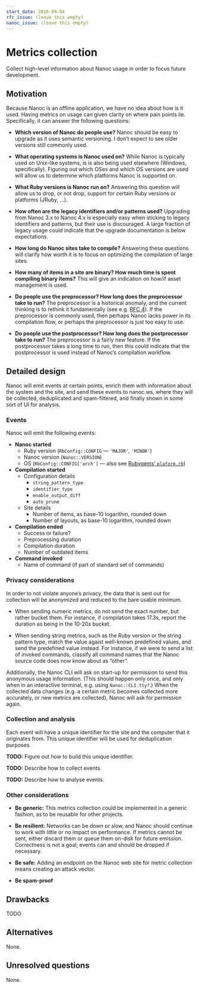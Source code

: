 ```yaml
---
start_date: 2016-09-04
rfc_issue: (leave this empty)
nanoc_issue: (leave this empty)
---
```


# Metrics collection

Collect high-level information about Nanoc usage in order to focus future development.

## Motivation

Because Nanoc is an offline application, we have no idea about how is it used. Having metrics on usage can given  clarity on where pain points lie. Specifically, it can answer the following questions:

* **Which version of Nanoc do people use?** Nanoc should be easy to upgrade as it uses semantic versioning. I don’t expect to see older versions still commonly used.

* **What operating systems is Nanoc used on?** While Nanoc is typically used on Unix-like systems, is is also being used elsewhere (Windows, specifically). Figuring out which OSes and which OS versions are used will allow us to determine which platforms Nanoc is supported on.

* **What Ruby versions is Nanoc run on?** Answering this question will allow us to drop, or not drop, support for certain Ruby versions or platforms (JRuby, …).

* **How often are the legacy identifiers and/or patterns used?** Upgrading from Nanoc 3.x to Nanoc 4.x is especially easy when sticking to legacy identifiers and patterns, but their use is discouraged. A large fraction of legacy usage could indicate that the upgrade documentation is below expectations.

* **How long do Nanoc sites take to compile?** Answering these questions will clarify how worth it is to focus on optimizing the compilation of large sites.

* **How many of items in a site are binary? How much time is spent compiling binary items?** This will give an indication on how/if asset management is used.

* **Do people use the preprocessor? How long does the preprocessor take to run?** The preprocessor is a historical anomaly, and the current thinking is to rethink it fundamentally (see e.g. [RFC 4](https://github.com/nanoc/rfcs/pull/4)). If the preprocessor is commonly used, then perhaps Nanoc lacks power in its compilation flow, or perhaps the preprocessor is just too easy to use.

* **Do people use the postprocessor? How long does the postprocessor take to run?** The preprocessor is a fairly new feature. If the postprocessor takes a long time to run, then this could indicate that the postprocessor is used instead of Nanoc’s compilation workflow.

## Detailed design

Nanoc will emit events at certain points, enrich them with information about the system and the site, and send these events to nanoc.ws, where they will be collected, deduplicated and spam-filtered, and finally shown in some sort of UI for analysis.

### Events

Nanoc will emit the following events:

* **Nanoc started**
  * Ruby version (`RbConfig::CONFIG` — `'MAJOR'`, `'MINOR'`)
  * Nanoc version (`Nanoc::VERSION`)
  * OS (`RbConfig::CONFIG['arch']` — also see [Rubygems’ `plaform.rb`](https://github.com/rubygems/rubygems/blob/v2.6.3/lib/rubygems/platform.rb#L19-L112))
* **Compilation started**
  * Configuration details
    * `string_pattern_type`
    * `identifier_type`
    * `enable_output_diff`
    * `auto_prune`
  * Site details
    * Number of items, as base-10 logarithm, rounded down
    * Number of layouts, as base-10 logarithm, rounded down
* **Compilation ended**
  * Success or failure?
  * Preprocessing duration
  * Compilation duration
  * Number of outdated items
* **Command invoked**
  * Name of command (if part of standard set of commands)

### Privacy considerations

In order to not violate anyone’s privacy, the data that is sent out for collection will be anonymized and reduced to the bare usable minimum.

* When sending numeric metrics, do not send the exact number, but rather bucket them. For instance, if compilation takes 17.3s, report the duration as being in the 10-20s bucket.

* When sending string metrics, such as the Ruby version or the string pattern type, match the value agaist well-known predefined values, and send the predefined value instead. For instance, if we were to send a list of invoked commands, classify all command names that the Nanoc source code does now know about as “other”.

Additionally, the Nanoc CLI will ask on start-up for permission to send this anonymous usage information. (This should happen only once, and only when in an interactive terminal, e.g. using `Nanoc::CLI.tty?`.) When the collected data changes (e.g. a certain metric becomes collected more accurately, or new metrics are collected), Nanoc will ask for permission again.

### Collection and analysis

Each event will have a unique identifier for the site and the computer that it originates from. This unique identifier will be used for deduplication purposes.

**TODO:** Figure out how to build this unique identifier.

**TODO:** Describe how to collect events.

**TODO:** Describe how to analyse events.

### Other considerations

* **Be generic:** This metrics collection could be implemented in a generic fashion, as to be reusable for other projects.

* **Be resilient:** Networks can be down or slow, and Nanoc should continue to work with little or no impact on performance. If metrics cannot be sent, either discard them or queue them on-disk for future emission. Correctness is not a goal; events can and should be dropped if necessary.

* **Be safe:** Adding an endpoint on the Nanoc web site for metric collection means creating an attack vector.

* **Be spam-proof**

## Drawbacks

TODO

## Alternatives

None.

## Unresolved questions

None.
